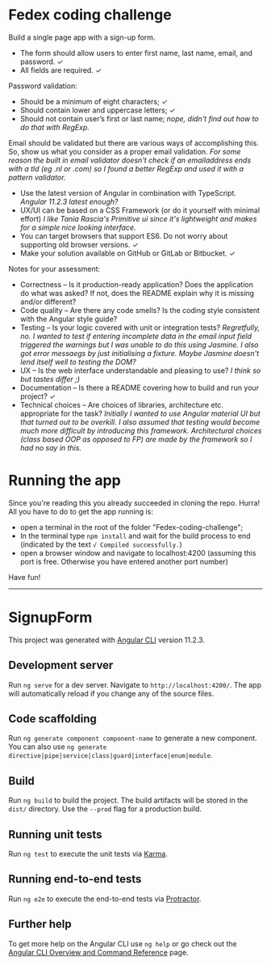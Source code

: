 # Fedex coding challenge

Build a single page app with a sign-up form.
- The form should allow users to enter first name, last name, email, and password. &#x2713;
- All fields are required. &#x2713;

Password validation:
- Should be a minimum of eight characters; &#x2713;
- Should contain lower and uppercase letters; &#x2713;
- Should not contain user’s first or last name;
*nope, didn't find out how to do that with RegExp.*

Email should be validated but there are various ways of accomplishing this. So, show us what you consider as a proper email validation.
*For some reason the built in email validator doesn't check if an emailaddress ends with a tld (eg .nl or .com) so I found a better RegExp and used it with a pattern validator.*

- Use the latest version of Angular in combination with TypeScript.
*Angular 11.2.3 latest enough?*
- UX/UI can be based on a CSS Framework (or do it yourself with minimal effort)
*I like Tania Rascia's Primitive ui since it's lightweight and makes for a simple nice looking interface.*
- You can target browsers that support ES6. Do not worry about supporting old browser versions. &#x2713;
- Make your solution available on GitHub or GitLab or Bitbucket. &#x2713;

Notes for your assessment:
- Correctness – Is it production-ready application? Does the application do what was asked? If not, does the README explain why it is missing and/or different?
- Code quality – Are there any code smells? Is the coding style consistent with the Angular style guide?
- Testing – Is your logic covered with unit or integration tests?
*Regretfully, no. I wanted to test if entering incomplete data in the email input field triggered the warnings but I was unable to do this using Jasmine. I also got error messaegs by just initialising a fixture. Maybe Jasmine doesn't lend itself well to testing the DOM?*
- UX – Is the web interface understandable and pleasing to use?
*I think so but tastes differ ;)*
- Documentation – Is there a README covering how to build and run your project? &#x2713;
- Technical choices – Are choices of libraries, architecture etc. appropriate for the task?
*Initially I wanted to use Angular material UI but that turned out to be overkill. I also assumed that testing would become much more difficult by introducing this framework. Architectural choices (class based OOP as opposed to FP) are made by the framework so I had no say in this.* 

# Running the app
Since you're reading this you already succeeded in cloning the repo. Hurra! All you have to do to get the app running is:
- open a terminal in the root of the folder "Fedex-coding-challenge";
- In the terminal type `npm install` and wait for the build process to end (indicated by the text `√ Compiled successfully.`)
- open a browser window and navigate to localhost:4200 (assuming this port is free. Otherwise you have entered another port number)

Have fun!

---

# SignupForm

This project was generated with [Angular CLI](https://github.com/angular/angular-cli) version 11.2.3.

## Development server

Run `ng serve` for a dev server. Navigate to `http://localhost:4200/`. The app will automatically reload if you change any of the source files.

## Code scaffolding

Run `ng generate component component-name` to generate a new component. You can also use `ng generate directive|pipe|service|class|guard|interface|enum|module`.

## Build

Run `ng build` to build the project. The build artifacts will be stored in the `dist/` directory. Use the `--prod` flag for a production build.

## Running unit tests

Run `ng test` to execute the unit tests via [Karma](https://karma-runner.github.io).

## Running end-to-end tests

Run `ng e2e` to execute the end-to-end tests via [Protractor](http://www.protractortest.org/).

## Further help

To get more help on the Angular CLI use `ng help` or go check out the [Angular CLI Overview and Command Reference](https://angular.io/cli) page.
